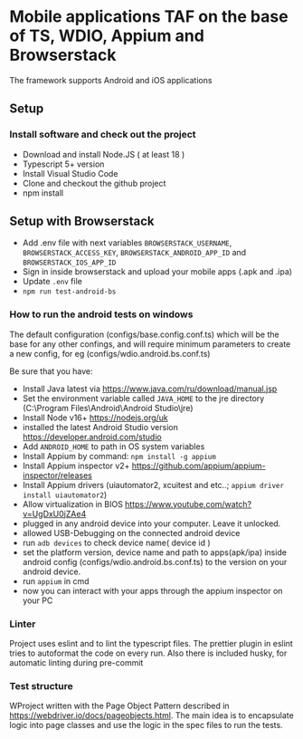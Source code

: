 # Mobile applications TAF on the base of TS, WDIO, Appium and Browserstack

The framework supports Android and iOS applications

## Setup

### Install software and check out the project

- Download and install Node.JS ( at least 18 )
- Typescript 5+ version
- Install Visual Studio Code
- Clone and checkout the github project
- npm install

## Setup with Browserstack

- Add .env file with next variables `BROWSERSTACK_USERNAME`, `BROWSERSTACK_ACCESS_KEY`, `BROWSERSTACK_ANDROID_APP_ID` and `BROWSERSTACK_IOS_APP_ID`
- Sign in inside browserstack and upload your mobile apps (.apk and .ipa)
- Update `.env` file
- `npm run test-android-bs`

### How to run the android tests on windows

The default configuration (configs/base.config.conf.ts) which will be the base for any other confings, and will require minimum parameters to create a new config, for eg (configs/wdio.android.bs.conf.ts)

Be sure that you have:

- Install Java latest via https://www.java.com/ru/download/manual.jsp
- Set the environment variable called `JAVA_HOME` to the jre directory (C:\Program Files\Android\Android Studio\jre\)
- Install Node v16+ https://nodejs.org/uk
- installed the latest Android Studio version https://developer.android.com/studio
- Add `ANDROID_HOME` to path in OS system variables
- Install Appium by command: `npm install -g appium`
- Install Appium inspector v2+ https://github.com/appium/appium-inspector/releases
- Install Appium drivers (uiautomator2, xcuitest and etc..; `appium driver install uiautomator2`)
- Allow virtualization in BIOS https://www.youtube.com/watch?v=UgDxU0jZAe4
- plugged in any android device into your computer. Leave it unlocked.
- allowed USB-Debugging on the connected android device
- run `adb devices` to check device name( device id )
- set the platform version, device name and path to apps(apk/ipa) inside android config (configs/wdio.android.bs.conf.ts) to the version on your android device.
- run `appium` in cmd
- now you can interact with your apps through the appium inspector on your PC

### Linter

Project uses eslint and to lint the typescript files. The prettier plugin in eslint tries to autoformat the code on every run. Also there is included husky, for automatic linting during pre-commit

### Test structure

WProject written with the Page Object Pattern described in <https://webdriver.io/docs/pageobjects.html>. The main idea is to encapsulate logic into page classes and use the logic in the spec files to run the tests.
